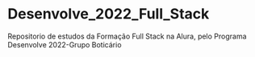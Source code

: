 # Desenvolve_2022_Full_Stack
 Repositorio de estudos da Formação Full Stack na Alura, pelo Programa Desenvolve 2022-Grupo Boticário
